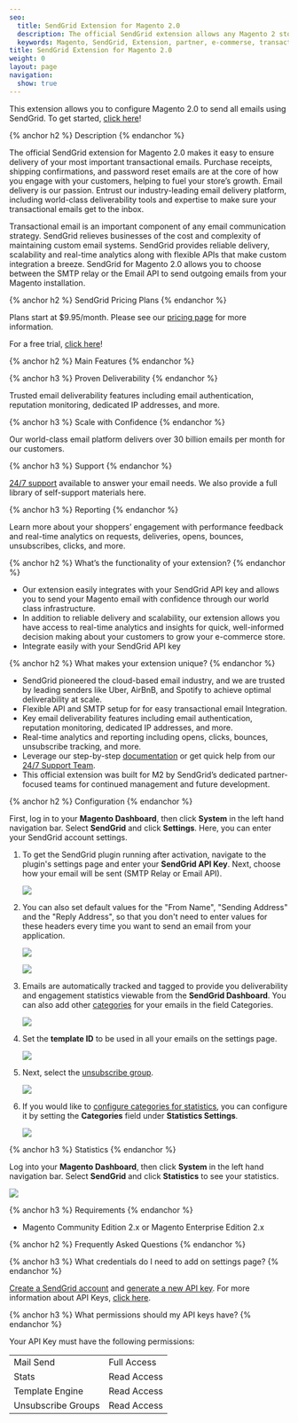 ```yaml
---
seo:
  title: SendGrid Extension for Magento 2.0
  description: The official SendGrid extension allows any Magento 2 store to quickly integrate and send mail from their SendGrid account.
  keywords: Magento, SendGrid, Extension, partner, e-commerse, transactional email
title: SendGrid Extension for Magento 2.0
weight: 0
layout: page
navigation:
  show: true
---
```


This extension allows you to configure Magento 2.0 to send all emails using SendGrid. To get started, [click here](https://marketplace.magento.com/sendgrid-email-delivery-simplified.html)!

{% anchor h2 %}
Description
{% endanchor %}

The official SendGrid extension for Magento 2.0 makes it easy to ensure delivery of your most important transactional emails. Purchase receipts, shipping confirmations, and password reset emails are at the core of how you engage with your customers, helping to fuel your store’s growth. Email delivery is our passion. Entrust our industry-leading email delivery platform, including world-class deliverability tools and expertise to make sure your transactional emails get to the inbox.

Transactional email is an important component of any email communication strategy. SendGrid relieves businesses of the cost and complexity of maintaining custom email systems. SendGrid provides reliable delivery, scalability and real-time analytics along with flexible APIs that make custom integration a breeze. SendGrid for Magento 2.0 allows you to choose between the SMTP relay or the Email API to send outgoing emails from your Magento installation.

{% anchor h2 %}
SendGrid Pricing Plans
{% endanchor %}

Plans start at $9.95/month. Please see our [pricing page](https://sendgrid.com/partners/magento/) for more information.

For a free trial, [click here](https://sendgrid.com/partners/magento/)!

{% anchor h2 %}
Main Features
{% endanchor %}

{% anchor h3 %}
Proven Deliverability
{% endanchor %}

Trusted email deliverability features including email authentication, reputation monitoring, dedicated IP addresses, and more.

{% anchor h3 %}
Scale with Confidence
{% endanchor %}

Our world-class email platform delivers over 30 billion emails per month for our customers.

{% anchor h3 %}
Support
{% endanchor %}

[24/7 support](https://support.sendgrid.com) available to answer your email needs. We also provide a full library of self-support materials here.

{% anchor h3 %}
Reporting
{% endanchor %}

Learn more about your shoppers’ engagement with performance feedback and real-time analytics on requests, deliveries, opens, bounces, unsubscribes, clicks, and more.

{% anchor h2 %}
What’s the functionality of your extension?
{% endanchor %}

* Our extension easily integrates with your SendGrid API key and allows you to send your Magento email with confidence through our world class infrastructure.
* In addition to reliable delivery and scalability, our extension allows you have access to real-time analytics and insights for quick, well-informed decision making about your customers to grow your e-commerce store.
* Integrate easily with your SendGrid API key

{% anchor h2 %}
What makes your extension unique?
{% endanchor %}

* SendGrid pioneered the cloud-based email industry, and we are trusted by leading senders like Uber, AirBnB, and Spotify to achieve optimal deliverability at scale.
* Flexible API and SMTP setup for for easy transactional email Integration.
* Key email deliverability features including email authentication, reputation monitoring, dedicated IP addresses, and more.
* Real-time analytics and reporting including opens, clicks, bounces, unsubscribe tracking, and more.
* Leverage our step-by-step [documentation](https://sendgrid.com/docs) or get quick help from our [24/7 Support Team](https://support.sendgrid.com).
* This official extension was built for M2 by SendGrid’s dedicated partner-focused teams for continued management and future development.

{% anchor h2 %}
Configuration
{% endanchor %}

First, log in to your **Magento Dashboard**, then click  **System** in the left hand navigation bar. Select **SendGrid** and click **Settings**. Here, you can enter your SendGrid account settings.

1. To get the SendGrid plugin running after activation, navigate to the plugin's settings page and enter your **SendGrid API Key**. Next, choose how your email will be sent (SMTP Relay or Email API).

    ![]({{root_url}}/images/magento_1.jpg)

2. You can also set default values for the "From Name", "Sending Address" and the "Reply Address", so that you don't need to enter values for these headers every time you want to send an email from your application.

    ![]({{root_url}}/images/magento_2.png)

    ![]({{root_url}}/images/magento_3.jpg)

3. Emails are automatically tracked and tagged to provide you deliverability and engagement statistics viewable from the **SendGrid Dashboard**. You can also add other [categories]({{root_url}}/User_Guide/Statistics/categories.html) for your emails in the field Categories.

    ![]({{root_url}}/images/magento_4.png)

4. Set the **template ID** to be used in all your emails on the settings page.

    ![]({{root_url}}/images/magento_5.png)

5. Next, select the [unsubscribe group]({{root_url}}/User_Guide/Suppressions/advanced_suppression_manager.html).

    ![]({{root_url}}/images/magento_6.png)

6. If you would like to [configure categories for statistics]({{root_url}}/User_Guide/Statistics/categories.html), you can configure it by setting the **Categories** field under **Statistics Settings**.

    ![]({{root_url}}/images/magento_7.png)

{% anchor h3 %}
Statistics
{% endanchor %}

Log into your **Magento Dashboard**, then click **System** in the left hand navigation bar. Select **SendGrid** and click **Statistics** to see your statistics.

  ![]({{root_url}}/images/magento_8.jpg)

{% anchor h3 %}
Requirements
{% endanchor %}

* Magento Community Edition 2.x or Magento Enterprise Edition 2.x

{% anchor h2 %}
Frequently Asked Questions
{% endanchor %}

{% anchor h3 %}
What credentials do I need to add on settings page?
{% endanchor %}

[Create a SendGrid account](https://sendgrid.com/partners/magento/) and [generate a new API key](https://app.sendgrid.com/settings/api_keys). For more information about API Keys, [click here]({{root_url}}/User_Guide/Settings/create-and-manage-api-keys.html).

{% anchor h3 %}
What permissions should my API keys have?
{% endanchor %}

Your API Key must have  the following permissions:

<table class="table">
  <tr><td>Mail Send</td><td>Full Access</td></tr>
  <tr><td>Stats</td><td>Read Access</td></tr>
  <tr><td>Template Engine</td><td>Read Access</td></tr>
  <tr><td>Unsubscribe Groups</td><td>Read Access</td></tr>
</table>
